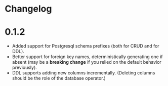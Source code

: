 # Changelog

# 0.1.2

- Added support for Postgresql schema prefixes (both for CRUD and for DDL).
- Better support for foreign key names, deterministically generating one if absent
  (may be a **breaking change** if you relied on the default behavior previously).
- DDL supports adding new columns incrementally.
  (Deleting columns should be the role of the database operator.)

